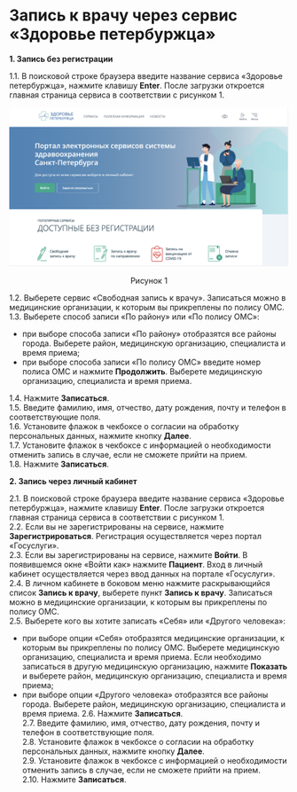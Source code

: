 # Запись к врачу через сервис «Здоровье петербуржца»

**1. Запись без регистрации**

1.1. В поисковой строке браузера введите название сервиса «Здоровье петербуржца», нажмите клавишу **Enter**. После загрузки откроется главная страница сервиса в соответствии с рисунком 1.  
   

![Главная страница сервиса](Главная%20страница1.png)  

<p style="text-align:center;">Рисунок 1</p>

1.2. Выберете сервис «Свободная запись к врачу». Записаться можно в медицинские организации, к которым вы прикреплены по полису ОМС.  
1.3. Выберете способ записи «По району» или «По полису ОМС»: 
* при выборе способа записи «По району» отобразятся все районы города. Выберете район, медицинскую организацию, специалиста и время приема;
*  при выборе способа записи «По полису ОМС» введите номер полиса ОМС и нажмите **Продолжить**. Выберете медицинскую организацию, специалиста и время приема.  
  
1.4. Нажмите **Записаться**.  
1.5. Введите фамилию, имя, отчество, дату рождения, почту и телефон в соответствующие поля.  
1.6. Установите флажок в чекбоксе о согласии на обработку персональных данных, нажмите кнопку **Далее**.  
1.7. Установите флажок в чекбоксе  с информацией о необходимости отменить запись в случае, если не сможете прийти на прием.  
1.8. Нажмите **Записаться**.   


**2. Запись через личный кабинет**

2.1. В поисковой строке браузера введите название сервиса «Здоровье петербуржца», нажмите клавишу **Enter**. После загрузки откроется главная страница сервиса в соответствии с рисунком 1.  
2.2. Если вы не зарегистрированы на сервисе, нажмите **Зарегистрироваться**. Регистрация осуществляется через портал «Госуслуги».  
2.3. Если вы зарегистрированы на сервисе, нажмите **Войти**. В появившемся окне «Войти как» нажмите **Пациент**. Вход в личный кабинет осуществляется через ввод данных на портале «Госуслуги».  
2.4. В личном кабинете в боковом меню нажмите раскрывающийся список **Запись к врачу**, выберете пункт **Запись к врачу**. Записаться можно в медицинские организации, к которым вы прикреплены по полису ОМС.  
2.5. Выберете кого вы хотите записать «Себя» или «Другого человека»:
- при выборе опции «Себя» отобразятся медицинские организации, к которым вы прикреплены по полису ОМС. Выберете медицинскую организацию, специалиста и время приема. Если необходимо записаться в другую медицинскую организацию, нажмите **Показать** и выберете район, медицинскую организацию, специалиста и время приема;
- при выборе опции «Другого человека» отобразятся все районы города. Выберете район, медицинскую организацию, специалиста и время приема.
2.6. Нажмите **Записаться**.  
2.7. Введите фамилию, имя, отчество, дату рождения, почту и телефон в соответствующие поля.  
2.8. Установите флажок в чекбоксе о согласии на обработку персональных данных, нажмите кнопку **Далее**.  
2.9. Установите флажок в чекбоксе  с информацией о необходимости отменить запись в случае, если не сможете прийти на прием.  
2.10. Нажмите **Записаться**.






